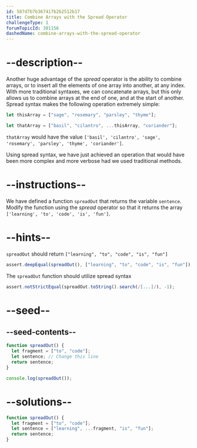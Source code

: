 ```yaml
---
id: 587d7b7b367417b2b2512b17
title: Combine Arrays with the Spread Operator
challengeType: 1
forumTopicId: 301156
dashedName: combine-arrays-with-the-spread-operator
---
```


# --description--

Another huge advantage of the <dfn>spread</dfn> operator is the ability to combine arrays, or to insert all the elements of one array into another, at any index. With more traditional syntaxes, we can concatenate arrays, but this only allows us to combine arrays at the end of one, and at the start of another. Spread syntax makes the following operation extremely simple:

```js
let thisArray = ["sage", "rosemary", "parsley", "thyme"];

let thatArray = ["basil", "cilantro", ...thisArray, "coriander"];
```

`thatArray` would have the value `['basil', 'cilantro', 'sage', 'rosemary', 'parsley', 'thyme', 'coriander']`.

Using spread syntax, we have just achieved an operation that would have been more complex and more verbose had we used traditional methods.

# --instructions--

We have defined a function `spreadOut` that returns the variable `sentence`. Modify the function using the <dfn>spread</dfn> operator so that it returns the array `['learning', 'to', 'code', 'is', 'fun']`.

# --hints--

`spreadOut` should return `["learning", "to", "code", "is", "fun"]`

```js
assert.deepEqual(spreadOut(), ["learning", "to", "code", "is", "fun"]);
```

The `spreadOut` function should utilize spread syntax

```js
assert.notStrictEqual(spreadOut.toString().search(/[...]/), -1);
```

# --seed--

## --seed-contents--

```js
function spreadOut() {
  let fragment = ["to", "code"];
  let sentence; // Change this line
  return sentence;
}

console.log(spreadOut());
```

# --solutions--

```js
function spreadOut() {
  let fragment = ["to", "code"];
  let sentence = ["learning", ...fragment, "is", "fun"];
  return sentence;
}
```
